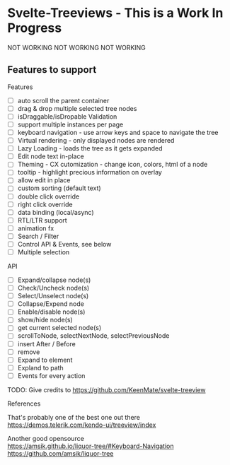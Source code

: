 # Svelte-Treeviews - This is a Work In Progress

NOT WORKING NOT WORKING NOT WORKING

## Features to support

Features

- [ ] auto scroll the parent container
- [ ] drag & drop multiple selected tree nodes
- [ ] isDraggable/isDropable Validation
- [ ] support multiple instances per page
- [ ] keyboard navigation - use arrow keys and space to navigate the tree
- [ ] Virtual rendering - only displayed nodes are rendered
- [ ] Lazy Loading - loads the tree as it gets expanded
- [ ] Edit node text in-place
- [ ] Theming - CX cutomization - change icon, colors, html of a node
- [ ] tooltip - highlight precious information on overlay
- [ ] allow edit in place
- [ ] custom sorting (default text)
- [ ] double click override
- [ ] right click override
- [ ] data binding (local/async)
- [ ] RTL/LTR support
- [ ] animation fx
- [ ] Search / Filter
- [ ] Control API & Events, see below
- [ ] Multiple selection

API

- [ ] Expand/collapse node(s)
- [ ] Check/Uncheck node(s)
- [ ] Select/Unselect node(s)
- [ ] Collapse/Expend node
- [ ] Enable/disable node(s)
- [ ] show/hide node(s)
- [ ] get current selected node(s)
- [ ] scrollToNode, selectNextNode, selectPreviousNode
- [ ] insert After / Before
- [ ] remove
- [ ] Expand to element
- [ ] Expland to path
- [ ] Events for every action

TODO:
Give credits to https://github.com/KeenMate/svelte-treeview

References

That's probably one of the best one out there  
https://demos.telerik.com/kendo-ui/treeview/index

Another good opensource  
https://amsik.github.io/liquor-tree/#Keyboard-Navigation  
https://github.com/amsik/liquor-tree
